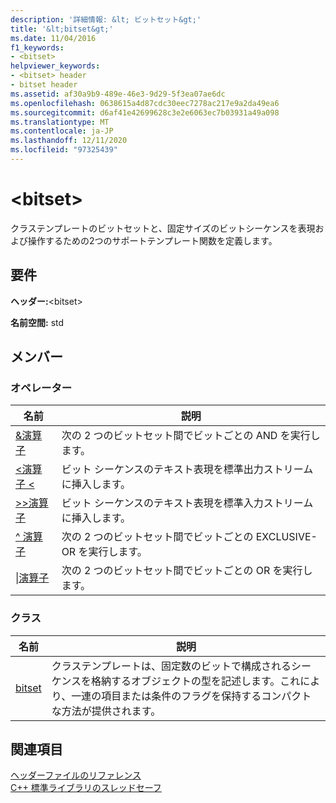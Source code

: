 ```yaml
---
description: '詳細情報: &lt; ビットセット&gt;'
title: '&lt;bitset&gt;'
ms.date: 11/04/2016
f1_keywords:
- <bitset>
helpviewer_keywords:
- <bitset> header
- bitset header
ms.assetid: af30a9b9-489e-46e3-9d29-5f3ea07ae6dc
ms.openlocfilehash: 0638615a4d87cdc30eec7278ac217e9a2da49ea6
ms.sourcegitcommit: d6af41e42699628c3e2e6063ec7b03931a49a098
ms.translationtype: MT
ms.contentlocale: ja-JP
ms.lasthandoff: 12/11/2020
ms.locfileid: "97325439"
---
```

# <a name="ltbitsetgt"></a>&lt;bitset&gt;

クラステンプレートのビットセットと、固定サイズのビットシーケンスを表現および操作するための2つのサポートテンプレート関数を定義します。

## <a name="requirements"></a>要件

**ヘッダー:**\<bitset>

**名前空間:** std

## <a name="members"></a>メンバー

### <a name="operators"></a>オペレーター

|名前|説明|
|-|-|
|[&演算子 ](../standard-library/bitset-operators.md#op_amp)|次の 2 つのビットセット間でビットごとの AND を実行します。|
|[<演算子 \<](../standard-library/bitset-operators.md#op_lt_lt)|ビット シーケンスのテキスト表現を標準出力ストリームに挿入します。|
|[>>演算子 ](../standard-library/bitset-operators.md#op_gt_gt)|ビット シーケンスのテキスト表現を標準入力ストリームに挿入します。|
|[^ 演算子](../standard-library/bitset-operators.md#op_xor)|次の 2 つのビットセット間でビットごとの EXCLUSIVE-OR を実行します。|
|[&#124;演算子 ](../standard-library/bitset-operators.md#op_or)|次の 2 つのビットセット間でビットごとの OR を実行します。|

### <a name="classes"></a>クラス

|名前|説明|
|-|-|
|[bitset](../standard-library/bitset-class.md)|クラステンプレートは、固定数のビットで構成されるシーケンスを格納するオブジェクトの型を記述します。これにより、一連の項目または条件のフラグを保持するコンパクトな方法が提供されます。|

## <a name="see-also"></a>関連項目

[ヘッダーファイルのリファレンス](../standard-library/cpp-standard-library-header-files.md)\
[C++ 標準ライブラリのスレッドセーフ](../standard-library/thread-safety-in-the-cpp-standard-library.md)
